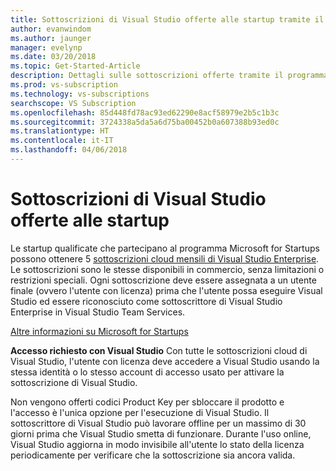 ```yaml
---
title: Sottoscrizioni di Visual Studio offerte alle startup tramite il programma Microsoft for Startups
author: evanwindom
ms.author: jaunger
manager: evelynp
ms.date: 03/20/2018
ms.topic: Get-Started-Article
description: Dettagli sulle sottoscrizioni offerte tramite il programma Microsoft for Startups.
ms.prod: vs-subscription
ms.technology: vs-subscriptions
searchscope: VS Subscription
ms.openlocfilehash: 85d448fd78ac93ed62290e8acf58979e2b5c1b3c
ms.sourcegitcommit: 3724338a5da5a6d75ba00452b0a607388b93ed0c
ms.translationtype: HT
ms.contentlocale: it-IT
ms.lasthandoff: 04/06/2018
---
```

# <a name="visual-studio-subscriptions-offered-to-startups"></a>Sottoscrizioni di Visual Studio offerte alle startup
Le startup qualificate che partecipano al programma Microsoft for Startups possono ottenere 5 [sottoscrizioni cloud mensili di Visual Studio Enterprise](https://www.visualstudio.com/vs/pricing/). Le sottoscrizioni sono le stesse disponibili in commercio, senza limitazioni o restrizioni speciali. Ogni sottoscrizione deve essere assegnata a un utente finale (ovvero l'utente con licenza) prima che l'utente possa eseguire Visual Studio ed essere riconosciuto come sottoscrittore di Visual Studio Enterprise in Visual Studio Team Services.

[Altre informazioni su Microsoft for Startups](https://startups.microsoft.com/program-details/)

**Accesso richiesto con Visual Studio** Con tutte le sottoscrizioni cloud di Visual Studio, l'utente con licenza deve accedere a Visual Studio usando la stessa identità o lo stesso account di accesso usato per attivare la sottoscrizione di Visual Studio. 

Non vengono offerti codici Product Key per sbloccare il prodotto e l'accesso è l'unica opzione per l'esecuzione di Visual Studio. Il sottoscrittore di Visual Studio può lavorare offline per un massimo di 30 giorni prima che Visual Studio smetta di funzionare. Durante l'uso online, Visual Studio aggiorna in modo invisibile all'utente lo stato della licenza periodicamente per verificare che la sottoscrizione sia ancora valida.